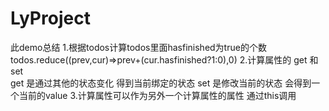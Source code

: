 # LyProject
 此demo总结
 1.根据todos计算todos里面hasfinished为true的个数
    todos.reduce((prev,cur)=>prev+(cur.hasfinished?1:0),0)
 2.计算属性的 get 和 set  
    get 是通过其他的状态变化 得到当前绑定的状态
    set 是修改当前的状态   会得到一个当前的value
 3.计算属性可以作为另外一个计算属性的属性 通过this调用
